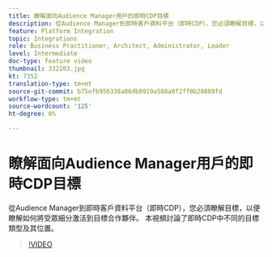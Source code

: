 ```yaml
---
title: 瞭解面向Audience Manager用戶的即時CDP目標
description: 從Audience Manager到即時客戶資料平台（即時CDP），您必須瞭解目標，以便瞭解如何將受眾細分激活到目標合作夥伴。 本視頻討論了即時CDP中不同的目標類型及其位置。
feature: Platform Integration
topic: Integrations
role: Business Practitioner, Architect, Administrator, Leader
level: Intermediate
doc-type: feature video
thumbnail: 332203.jpg
kt: 7352
translation-type: tm+mt
source-git-commit: b75efb956338a06db8919a568a0f2ff0b28889fd
workflow-type: tm+mt
source-wordcount: '125'
ht-degree: 0%

---
```



# 瞭解面向Audience Manager用戶的即時CDP目標

從Audience Manager到即時客戶資料平台（即時CDP），您必須瞭解目標，以便瞭解如何將受眾細分激活到目標合作夥伴。 本視頻討論了即時CDP中不同的目標類型及其位置。

>[!VIDEO](https://video.tv.adobe.com/v/332203/?quality=12&learn=on)
